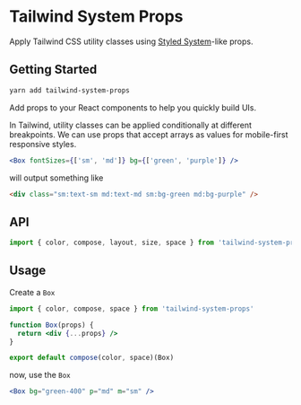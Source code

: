 # Tailwind System Props

Apply Tailwind CSS utility classes using [Styled System](https://styled-system.com/)-like props.

## Getting Started

```bash
yarn add tailwind-system-props
```

Add props to your React components to help you quickly build UIs.

In Tailwind, utility classes can be applied conditionally at different breakpoints. We can use props that accept arrays as values for mobile-first responsive styles.

```jsx
<Box fontSizes={['sm', 'md']} bg={['green', 'purple']} />
```

will output something like

```html
<div class="sm:text-sm md:text-md sm:bg-green md:bg-purple" />
```

## API

```jsx
import { color, compose, layout, size, space } from 'tailwind-system-props'
```

## Usage

Create a `Box`

```jsx
import { color, compose, space } from 'tailwind-system-props'

function Box(props) {
  return <div {...props} />
}

export default compose(color, space)(Box)
```

now, use the `Box`

```jsx
<Box bg="green-400" p="md" m="sm" />
```
